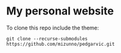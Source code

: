 # My personal website

To clone this repo include the theme:

```
git clone --recurse-submodules https://github.com/mizunno/pedgarvic.git
```
